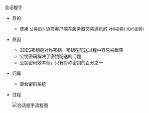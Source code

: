 会话握手

- 目的
    - 使用 `公钥密码` 协商客户端与服务器交易通讯的 `对称密钥(3EDS密钥)` 

- 原因
    - 3DES密钥是对称密钥，密钥在配送过程中容易被截获
    - 公钥密码解决了密钥配送的问题
    - 公钥密码效率低，只有对称密钥的百分之一

- 归属
    - 混合密码系统

- 过程

    ![会话握手流程图](https://pastryteam.github.io/pastry/images/pt-flowchart/handshake.png)


